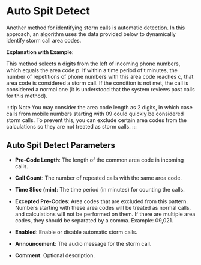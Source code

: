 # Auto Spit Detect

Another method for identifying storm calls is automatic detection. In this approach, an algorithm uses the data provided below to dynamically identify storm call area codes.

**Explanation with Example**:

This method selects n digits from the left of incoming phone numbers, which equals the area code p. If within a time period of t minutes, the number of repetitions of phone numbers with this area code reaches c, that area code is considered a storm call. If the condition is not met, the call is considered a normal one (it is understood that the system reviews past calls for this method).

:::tip Note
You may consider the area code length as 2 digits, in which case calls from mobile numbers starting with 09 could quickly be considered storm calls. To prevent this, you can exclude certain area codes from the calculations so they are not treated as storm calls.
:::

## Auto Spit Detect Parameters

- **Pre-Code Length**: The length of the common area code in incoming calls.

- **Call Count**: The number of repeated calls with the same area code.

- **Time Slice (min)**: The time period (in minutes) for counting the calls.

- **Excepted Pre-Codes**: Area codes that are excluded from this pattern. Numbers starting with these area codes will be treated as normal calls, and calculations will not be performed on them. If there are multiple area codes, they should be separated by a comma. Example: 09,021.

- **Enabled**: Enable or disable automatic storm calls.

- **Announcement**: The audio message for the storm call.

- **Comment**: Optional description.